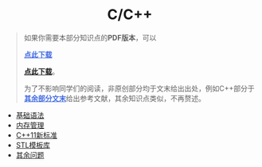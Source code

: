 <h1 align="center">C/C++</h1>


> 如果你需要本部分知识点的**PDF版本**，可以
>
> <a target="_blank" style="font-weight:bold; color:#4169E1;text-decoration:underline;" href="Doc/免费资源/逆袭进大厂PDF/Download.md">点此下载</a>
>
> [**点此下载**](Doc/免费资源/逆袭进大厂PDF/Download.md)。
>
> 为了不影响同学们的阅读，非原创部分均于文末给出出处，例如C++部分于<a target="_blank" style="font-weight:bold; color:#4169E1;text-decoration:underline;" href="Doc/Knowledge/C++/其余问题/其余问题.md#reference">其余部分文末</a>给出参考文献，其余知识点类似，不再赘述。





- [基础语法](Doc/Knowledge/C++/基础语法/基础语法.md)
- [内存管理](Doc/Knowledge/C++/内存管理/内存管理.md)
- [C++11新标准](Doc/Knowledge/C++/C++11新标准/C++11新标准.md)
- [STL模板库](Doc/Knowledge/C++/STL模板库/STL模板库.md)
- [其余问题](Doc/Knowledge/C++/其余问题/其余问题.md)

